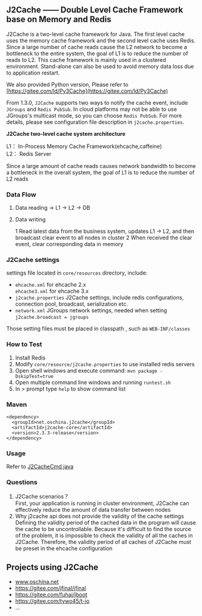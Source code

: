 ## J2Cache —— Double Level Cache Framework base on Memory and Redis

J2Cache is a two-level cache framework for Java. The first level cache uses the memory cache framework and the second level cache uses Redis. Since a large number of cache reads cause the L2 network to become a bottleneck to the entire system, the goal of L1 is to reduce the number of reads to L2. This cache framework is mainly used in a clustered environment. Stand-alone can also be used to avoid memory data loss due to application restart.

We also provided Python version, Please refer to [https://gitee.com/ld/Py3Cache](https://gitee.com/ld/Py3Cache)

From 1.3.0, `J2Cache` supports two ways to notify the cache event, include `JGroups` and `Redis PubSub`. In cloud platforms may not be able to use JGroups's multicast mode, so you can choose `Redis PubSub`. For more details, please see configuration file description in `j2cache.properties`.

**J2Cache two-level cache system architecture**

L1： In-Process Memory Cache Framework(ehcache,caffeine)   
L2： Redis Server

Since a large amount of cache reads causes  network bandwidth to become a bottleneck in the overall system, the goal of L1 is to reduce the number of L2 reads

		 
### Data Flow

1. Data reading -> L1 -> L2 -> DB
2. Data writing

    1 Read latest data from the business system, updates L1 -> L2, and
    then broadcast clear event to all nodes in cluster
    2 When received the clear event, clear corresponding data in memory

### J2Cache settings

settings file located in `core/resources` directory, include:

* `ehcache.xml` for ehcache 2.x  
  `ehcache3.xml` for ehcache 3.x
* `j2cache.properties` J2Cache settings, include redis configurations, connection pool, broadcast, serialization etc.
* `network.xml` JGroups network settings, needed when setting `j2cache.broadcast = jgroups` 

Those setting files must be placed in classpath , such as `WEB-INF/classes`

### How to Test

1. Install Redis  
2. Modify `core/resource/j2cache.properties` to use installed redis servers
3. Open shell windows and execute command: `mvn package -DskipTest=true`  
4. Open multiple command line windows and running `runtest.sh` 
5. In > prompt type `help` to show command list 

### Maven

```
<dependency>
  <groupId>net.oschina.j2cache</groupId>  
  <artifactId>j2cache-core</artifactId>  
  <version>2.3.3-release</version>  
</dependency>
```
### Usage

Refer to [J2CacheCmd.java](https://gitee.com/ld/J2Cache/blob/master/core/src/net/oschina/j2cache/J2CacheCmd.java)

### Questions

1. J2Cache scenarios？  
First, your application is running in cluster environment, J2Cache can effectively reduce the amount of data transfer between nodes
2. Why j2cache api does not provide the validity of the cache settings  
Defining the validity period of the cached data in the program will cause the cache to be uncontrollable. Because it's difficult to find the source of the problem, it is impossible to check the validity of all the caches in J2Cache. Therefore, the validity period of all caches of J2Cache must be preset in the ehcache configuration

## Projects using J2Cache

* www.oschina.net
* https://gitee.com/jfinal/jfinal
* https://gitee.com/fuhai/jboot
* https://gitee.com/tywo45/t-io
* ...